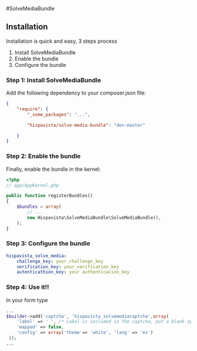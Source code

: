 #SolveMediaBundle

## Installation

Installation is quick and easy, 3 steps process

1. Install SolveMediaBundle
2. Enable the bundle
3. Configure the bundle

### Step 1: Install SolveMediaBundle

Add the following dependency to your composer.json file:
``` json
{
    "require": {
        "_some_packages": "...",

        "hispavista/solve-media-bundle": "dev-master"

    }
}
```

### Step 2: Enable the bundle

Finally, enable the bundle in the kernel:

``` php
<?php
// app/AppKernel.php

public function registerBundles()
{
    $bundles = array(
        // ...
        new Hispavista\SolveMediaBundle\SolveMediaBundle(),
    );
}
```

### Step 3: Configure the bundle

``` yaml
hispavista_solve_media:
    challenge_key: your_challenge_key
    verification_key: your_verification_key
    autenticathion_key: your authenticacion_key
```

### Step 4: Use it!!
In your form type

```php
...
$builder->add('captcha', 'hispavista_solvemediacaptcha',array(
    'label' => ' ', /* Label is included in the captcha, put a blank space to hide form label*/
    'mapped' => false,
    'config' => array('theme'=> 'white', 'lang' => 'es')
 ));
...
```
